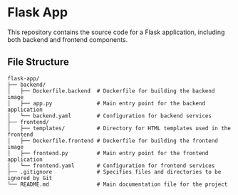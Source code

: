 # Flask App

This repository contains the source code for a Flask application, including both backend and frontend components.

## File Structure


```plaintext
flask-app/
├── backend/
│   ├── Dockerfile.backend  # Dockerfile for building the backend image
│   ├── app.py              # Main entry point for the backend application
│   └── backend.yaml        # Configuration for backend services
├── frontend/
│   ├── templates/          # Directory for HTML templates used in the frontend
│   ├── Dockerfile.frontend # Dockerfile for building the frontend image
│   ├── frontend.py         # Main entry point for the frontend application
│   └── frontend.yaml       # Configuration for frontend services
├── .gitignore              # Specifies files and directories to be ignored by Git
└── README.md               # Main documentation file for the project
